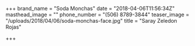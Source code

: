 +++
brand_name = "Soda Monchas"
date = "2018-04-06T11:56:34Z"
masthead_image = ""
phone_number = "(506) 8789-3844"
teaser_image = "/uploads/2018/04/06/soda-monchas-face.jpg"
title = "Saray Zeledon Rojas"

+++
